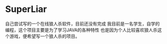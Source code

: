 # SuperLiar
自己尝试写的一个在线狼人杀软件，目前还没有完成
我目前是一名学生，自学的编程，这个项目主要是为了学习JAVA的各种特性
也是因为个人比较喜欢狼人杀这个游戏，便希望写一个狼人杀的项目。
